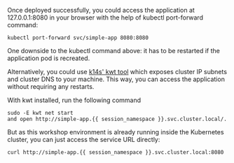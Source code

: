 Once deployed successfully, you could access the application at 127.0.0.1:8080 in your browser with the help of kubectl port-forward command:

```
kubectl port-forward svc/simple-app 8080:8080
```

One downside to the kubectl command above: it has to be restarted if the application pod is recreated.

Alternatively, you could use [k14s' kwt tool](https://github.com/k14s/kwt) which exposes cluster IP subnets and cluster DNS to your machine. This way, you can access the application without requiring any restarts.

With kwt installed, run the following command

```
sudo -E kwt net start 
and open http://simple-app.{{ session_namespace }}.svc.cluster.local/.
```

But as this workshop environment is already running inside the Kubernetes cluster, you can just access the service URL directly:

```execute-2
curl http://simple-app.{{ session_namespace }}.svc.cluster.local:8080
```